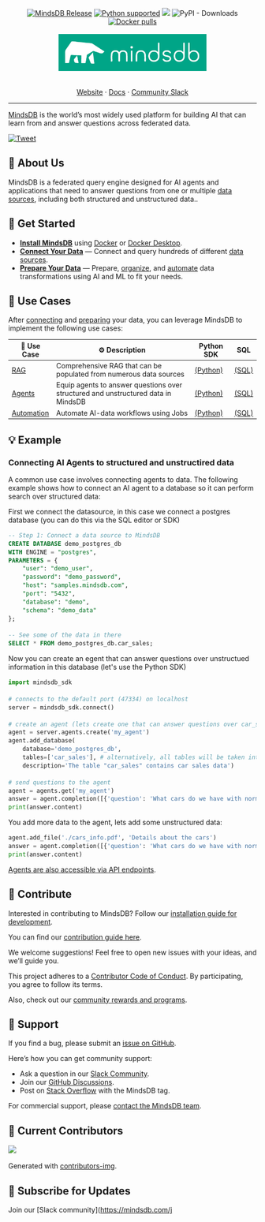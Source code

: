 

<a name="readme-top"></a>

<div align="center">
	<a href="https://pypi.org/project/MindsDB/" target="_blank"><img src="https://badge.fury.io/py/MindsDB.svg" alt="MindsDB Release"></a>
	<a href="https://www.python.org/downloads/" target="_blank"><img src="https://img.shields.io/badge/python-3.9.x%7C%203.10.x%7C%203.11.x-brightgreen.svg" alt="Python supported"></a>
	<a href="https://ossrank.com/p/630"><img src="https://shields.io/endpoint?url=https://ossrank.com/shield/630"></a>
	<img alt="PyPI - Downloads" src="https://img.shields.io/pypi/dm/Mindsdb">
	<a href="https://hub.docker.com/u/mindsdb" target="_blank"><img src="https://img.shields.io/docker/pulls/mindsdb/mindsdb" alt="Docker pulls"></a>

  <br />
  <br />

  <a href="https://github.com/mindsdb/mindsdb">
    <img src="/docs/assets/mindsdb_logo.jpg" alt="MindsDB" width="300">
  </a>

  <p align="center">
    <br />
    <a href="https://www.mindsdb.com?utm_medium=community&utm_source=github&utm_campaign=mindsdb%20repo">Website</a>
    ·
    <a href="https://docs.mindsdb.com?utm_medium=community&utm_source=github&utm_campaign=mindsdb%20repo">Docs</a>
    ·
    <a href="https://mindsdb.com/joincommunity?utm_medium=community&utm_source=github&utm_campaign=mindsdb%20repo">Community Slack</a>
  </p>
</div>

----------------------------------------

[MindsDB](https://mindsdb.com?utm_medium=community&utm_source=github&utm_campaign=mindsdb%20repo) is the world’s most widely used platform for building AI that can learn from and answer questions across federated data.

[![Tweet](https://img.shields.io/twitter/url/http/shields.io.svg?style=social)](https://twitter.com/intent/tweet?text=The%20platform%20for%20building%20AI,%20from%20enterprise%20data&url=https://github.com/mindsdb/mindsdb&via=mindsdb&hashtags=ai,opensource)

## 📖 About Us

MindsDB is a federated query engine designed for AI agents and applications that need to answer questions from one or multiple [data sources](https://docs.mindsdb.com/integrations/data-overview?utm_medium=community&utm_source=github&utm_campaign=mindsdb%20repo), including both structured and unstructured data..

## 🚀 Get Started

* **[Install MindsDB](https://docs.mindsdb.com/setup/self-hosted/docker-desktop?utm_medium=community&utm_source=github&utm_campaign=mindsdb%20repo)** using [Docker](https://docs.mindsdb.com/setup/self-hosted/docker?utm_medium=community&utm_source=github&utm_campaign=mindsdb%20repo) or [Docker Desktop](https://docs.mindsdb.com/setup/self-hosted/docker-desktop?utm_medium=community&utm_source=github&utm_campaign=mindsdb%20repo).
* **[Connect Your Data](https://docs.mindsdb.com/mindsdb_sql/sql/create/database)** — Connect and query hundreds of different [data sources](https://docs.mindsdb.com/integrations/data-overview?utm_medium=community&utm_source=github&utm_campaign=mindsdb%20repo).
* **[Prepare Your Data](https://docs.mindsdb.com/use-cases/data_enrichment/overview)** — Prepare, [organize](https://docs.mindsdb.com/mindsdb_sql/sql/create/view), and [automate](https://docs.mindsdb.com/mindsdb_sql/sql/create/jobs) data transformations using AI and ML to fit your needs.

## 🎯 Use Cases

After [connecting](https://docs.mindsdb.com/mindsdb_sql/sql/create/database) and [preparing](https://docs.mindsdb.com/use-cases/data_enrichment/overview) your data, you can leverage MindsDB to implement the following use cases:

| 🎯 Use Case                 | ⚙️ Description | Python SDK | SQL |
|---------------------------|-----------|---------| ----- |
| [RAG](https://docs.mindsdb.com/agents/knowledge-bases?utm_medium=community&utm_source=github&utm_campaign=mindsdb%20repo)  | Comprehensive RAG that can be populated from numerous data sources | [(Python)](https://docs.mindsdb.com/sdks/python/agents_knowledge_bases) | [(SQL)](https://docs.mindsdb.com/mindsdb_sql/agents/knowledge-bases) |
| [Agents](https://docs.mindsdb.com/agents/agent?utm_medium=community&utm_source=github&utm_campaign=mindsdb%20repo)  | Equip agents to answer questions over structured and unstructured data in MindsDB | [(Python)](https://docs.mindsdb.com/sdks/python/agents) | [(SQL)](https://docs.mindsdb.com/mindsdb_sql/agents/agent) |
| [Automation](https://docs.mindsdb.com/mindsdb_sql/sql/create/jobs) | Automate AI-data workflows using Jobs | [(Python)](https://docs.mindsdb.com/sdks/python/create_job) | [(SQL)](https://docs.mindsdb.com/mindsdb_sql/sql/create/jobs) |

## 💡 Example

### Connecting AI Agents to structured and unstructired data


A common use case involves connecting agents to data. The following example shows how to connect an AI agent to a database so it can perform search over structured data:


First we connect the datasource, in this case we connect a postgres database (you can do this via the SQL editor or SDK)
```sql
-- Step 1: Connect a data source to MindsDB
CREATE DATABASE demo_postgres_db
WITH ENGINE = "postgres",
PARAMETERS = {
    "user": "demo_user",
    "password": "demo_password",
    "host": "samples.mindsdb.com",
    "port": "5432",
    "database": "demo",
    "schema": "demo_data"
};

-- See some of the data in there
SELECT * FROM demo_postgres_db.car_sales;

```

Now you can create an egent that can answer questions over unstructued information in this database (let's use the Python SDK)

```python
import mindsdb_sdk

# connects to the default port (47334) on localhost 
server = mindsdb_sdk.connect()

# create an agent (lets create one that can answer questions over car_sales table
agent = server.agents.create('my_agent')
agent.add_database(
    database='demo_postgres_db',
    tables=['car_sales'], # alternatively, all tables will be taken into account if none specified []
    description='The table "car_sales" contains car sales data')

# send questions to the agent
agent = agents.get('my_agent')
answer = agent.completion([{'question': 'What cars do we have with normal transmission and gas?'}])
print(answer.content)
```

You add more data to the agent, lets add some unstructured data:

```python
agent.add_file('./cars_info.pdf', 'Details about the cars')
answer = agent.completion([{'question': 'What cars do we have with normal transmission and gas? also include valuable info for a buyer of these cars?'}])
print(answer.content)
```


[Agents are also accessible via API endpoints](https://docs.mindsdb.com/rest/agents/agent?utm_medium=community&utm_source=github&utm_campaign=mindsdb%20repo).

## 🤝 Contribute

Interested in contributing to MindsDB? Follow our [installation guide for development](https://docs.mindsdb.com/contribute/install?utm_medium=community&utm_source=github&utm_campaign=mindsdb%20repo).

You can find our [contribution guide here](https://docs.mindsdb.com/contribute/contribute?utm_medium=community&utm_source=github&utm_campaign=mindsdb%20repo).

We welcome suggestions! Feel free to open new issues with your ideas, and we’ll guide you.

This project adheres to a [Contributor Code of Conduct](https://github.com/mindsdb/mindsdb/blob/main/CODE_OF_CONDUCT.md). By participating, you agree to follow its terms.

Also, check out our [community rewards and programs](https://mindsdb.com/community?utm_medium=community&utm_source=github&utm_campaign=mindsdb%20repo).

## 🤍 Support

If you find a bug, please submit an [issue on GitHub](https://github.com/mindsdb/mindsdb/issues/new/choose).

Here’s how you can get community support:

* Ask a question in our [Slack Community](https://mindsdb.com/joincommunity?utm_medium=community&utm_source=github&utm_campaign=mindsdb%20repo).
* Join our [GitHub Discussions](https://github.com/mindsdb/mindsdb/discussions).
* Post on [Stack Overflow](https://stackoverflow.com/questions/tagged/mindsdb) with the MindsDB tag.

For commercial support, please [contact the MindsDB team](https://mindsdb.com/contact?utm_medium=community&utm_source=github&utm_campaign=mindsdb%20repo).

## 💚 Current Contributors

<a href="https://github.com/mindsdb/mindsdb/graphs/contributors">
  <img src="https://contributors-img.web.app/image?repo=mindsdb/mindsdb" />
</a>

Generated with [contributors-img](https://contributors-img.web.app).

## 🔔 Subscribe for Updates

Join our [Slack community](https://mindsdb.com/j
